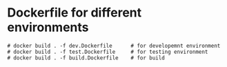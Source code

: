 # Dockerfile for different environments
    # docker build . -f dev.Dockerfile      # for developemnt environment
    # docker build . -f test.Dockerfile     # for testing environment
    # docker build . -f build.Dockerfile    # for build 